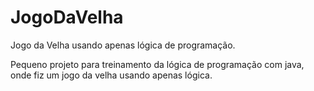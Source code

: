 # JogoDaVelha
 Jogo da Velha usando apenas lógica de programação.
 
 Pequeno projeto para treinamento da lógica de programação com java, onde fiz um jogo da velha usando apenas lógica.
